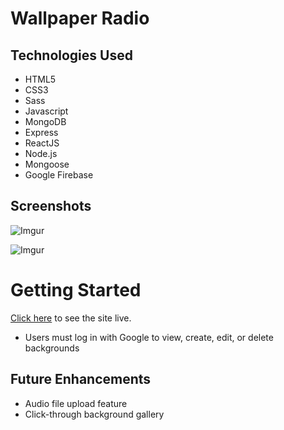 # Wallpaper Radio

## Technologies Used
- HTML5
- CSS3
- Sass
- Javascript
- MongoDB
- Express
- ReactJS
- Node.js
- Mongoose
- Google Firebase

## Screenshots
![Imgur](https://i.imgur.com/ASH0Zb2.png)

![Imgur](https://i.imgur.com/EIl1Y8o.png)

# Getting Started
[Click here](https://wallpaper-radio.netlify.app/) to see the site live.
- Users must log in with Google to view, create, edit, or delete backgrounds

## Future Enhancements
- Audio file upload feature
- Click-through background gallery